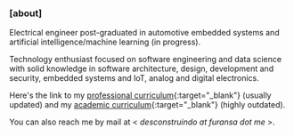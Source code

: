 ### [about]
Electrical engineer post-graduated in automotive embedded systems and artificial
intelligence/machine learning (in progress).

Technology enthusiast focused on software engineering and data science with
solid knowledge in software architecture, design, development and security,
embedded systems and IoT, analog and digital electronics.

Here's the link to my
[professional curriculum](https://www.linkedin.com/in/furansa){:target="_blank"}
(usually updated) and my
[academic curriculum](http://lattes.cnpq.br/3871219467239903){:target="_blank"}
(highly outdated).

You can also reach me by mail at < *desconstruindo at furansa dot me* >.
